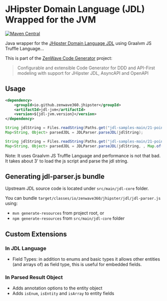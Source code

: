 # JHipster Domain Language (JDL) Wrapped for the JVM

[![Maven Central](https://img.shields.io/maven-central/v/io.github.zenwave360.jhipster/jdl-jvm.svg?label=Maven%20Central&logo=apachemaven)](https://search.maven.org/artifact/io.github.zenwave360.jhipster/jdl-jvm)

Java wrapper for the [JHipster Domain Language JDL](https://www.jhipster.tech/jdl/intro) using Graalvm JS Truffle Language...

This is part of the [ZenWave Code Generator](https://github.com/ZenWave360/zenwave-code-generator) project: 

> Configurable and extensible Code Generator for DDD and API-First modeling with support for JHipster JDL, AsyncAPI and OpenAPI

## Usage

```xml
<dependency>
    <groupId>io.github.zenwave360.jhipster</groupId>
    <artifactId>jdl-jvm</artifactId>
    <version>${jdl-jvm.version}</version>
</dependency>
```

```java
String jdlString = Files.readString(Paths.get("jdl-samples-main/21-points.jh"));
Map<String, Object> parsedJDL = JDLParser.parseJDL(jdlString);
```

```java
String jdlString = Files.readString(Paths.get("jdl-samples-main/21-points.jh"));
Map<String, Object> parsedJDL = JDLParser.parseJDL(jdlString, , Map.of("databaseType", "mongodb"));
```

Note: It uses Graalvm JS Truffle Language and performance is not that bad. It takes about 3' to load the js script and parse the jdl string.

## Generating jdl-parser.js bundle

Upstream JDL source code is located under `src/main/jdl-core` folder.

You can bundle `target/classes/io/zenwave360/jhipster/jdl/jdl-parser.js` using:

- `mvn generate-resources` from project root, or
- `npm generate-resources` from `src/main/jdl-core` folder

## Custom Extensions

### In JDL Language
- Field Types: in addition to enums and basic types it allows other entities (and arrays of) as field type, this is useful for embedded fields.

### In Parsed Result Object
- Adds annotation options to the entity object
- Adds `isEnum`, `isEntity` and `isArray` to entity fields